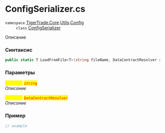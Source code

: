 
# ConfigSerializer.cs
`namespace` [TigerTrade.Core](../../../../../TigerTrade.Core.md).[Utils](../../../../../TigerTrade.Core/Utils.md).[Config](../../../../../TigerTrade.Core/Utils/Config.md)  
&nbsp;&nbsp;&nbsp;&nbsp;&nbsp;&nbsp;&nbsp;&nbsp;&nbsp;`class` [ConfigSerializer](../../ConfigSerializer.cs.md)

Описание

### Синтаксис
```csharp
public static T LoadFromFile<T>(string fileName, DataContractResolver resolver = null)
```
### Параметры  
<mark style="color:yellow;">`fileName`</mark> <mark style="color:red;">*`string`*</mark>  
 *Описание*  
  
<mark style="color:yellow;">`resolver`</mark> <mark style="color:red;">*`DataContractResolver`*</mark>  
 *Описание*  
  


### Пример  
```csharp
// example
```
                    
                    